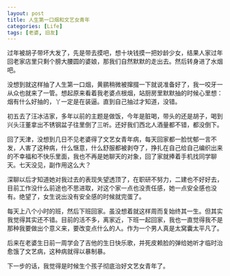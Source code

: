 ```yaml
---
layout: post
title: 人生第一口烟和文艺女青年
categories: [Life]
tags: [老婆, 旧友]
---
```


过年被胡子带坏大发了，先是带去摸吧，想十块钱摸一把妙龄少女，结果人家过年回老家店里只剩个膀大腰圆的婆娘，那我们自然默默的走出去。然后转身进了水烟吧。

没想到就这样抽了人生第一口烟，黄鹂稍微被撺掇一下就说准备好了，我一咬牙一从众也就来了一管。想起原来看着我老婆点根烟，站厨房里默默抽的时候心里想：烟有什么好抽的，丫一定是在装逼。直到自己抽过才知道，没错。

初五去了汪冰洁家，多年以前的主题是做饭，今年是脏喝，带头的还是胡子，喝到兴头汪董拿出不锈钢盆子往里倒了三听。还好我们西北人酒量都不错，都没倒下。

回了天津，没想到几日不见老婆得了文艺女青年病，每天回家都一脸忧郁一言不发，人害了这种病，什么惬意，什么舒服都被剥夺了，挣扎在自己给自己编织出来的不幸福和不快乐里面，我也不再是她聊天的对象，回了家就捧着手机找同学聊天。七天没见，副作用这么大？

深聊以后才知道她对我过去的表现失望透顶了，在职研不努力，二建也不好好去，目前工作没什么前途也不思进取，对这个家一点也没责任感，她一点安全感也没有。绝望了，女生说出没有安全感的时候就完蛋了。

每天上八个小时的班，然后下班回家。虽没想着就这样周而复始终其一生。但其实我觉得其实还不错。目前的活不多，离家近，下班一起回家，我也一直觉得我不是那种我要做出个意义来，要改变点什么的人。作为一个男人真是太窝囊太平凡了。

后来在老婆生日前一周学会了吉他的生日快乐歌，并死皮赖脸的弹给她听才临时治愈饿了文艺病，这种病就得以暴制暴。

下一步的话，我觉得是时候生个孩子彻底治好文艺女青年了。



